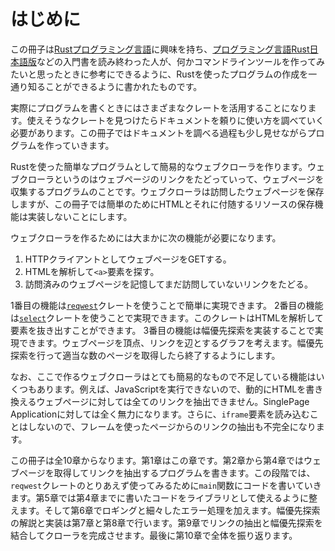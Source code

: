 # はじめに

この冊子は[Rustプログラミング言語](https://www.rust-lang.org/ja)に興味を持ち、[プログラミング言語Rust日本語版](https://doc.rust-jp.rs/book-ja/)などの入門書を読み終わった人が、何かコマンドラインツールを作ってみたいと思ったときに参考にできるように、Rustを使ったプログラムの作成を一通り知ることができるように書かれたものです。

実際にプログラムを書くときにはさまざまなクレートを活用することになります。使えそうなクレートを見つけたらドキュメントを頼りに使い方を調べていく必要があります。この冊子ではドキュメントを調べる過程も少し見せながらプログラムを作っていきます。

Rustを使った簡単なプログラムとして簡易的なウェブクローラを作ります。ウェブクローラというのはウェブページのリンクをたどっていって、ウェブページを収集するプログラムのことです。ウェブクローラは訪問したウェブページを保存しますが、この冊子では簡単のためにHTMLとそれに付随するリソースの保存機能は実装しないことにします。

ウェブクローラを作るためには大まかに次の機能が必要になります。

1. HTTPクライアントとしてウェブページをGETする。
2. HTMLを解析して`<a>`要素を探す。
3. 訪問済みのウェブページを記憶してまだ訪問していないリンクをたどる。

1番目の機能は[`reqwest`](https://crates.io/crates/reqwest)クレートを使うことで簡単に実現できます。
2番目の機能は[`select`](https://crates.io/crates/select)クレートを使うことで実現できます。このクレートはHTMLを解析して要素を抜き出すことができます。
3番目の機能は幅優先探索を実装することで実現できます。ウェブページを頂点、リンクを辺とするグラフを考えます。幅優先探索を行って適当な数のページを取得したら終了するようにします。

なお、ここで作るウェブクローラはとても簡易的なもので不足している機能はいくつもあります。例えば、JavaScriptを実行できないので、動的にHTMLを書き換えるウェブページに対しては全てのリンクを抽出できません。SinglePage Applicationに対しては全く無力になります。さらに、`iframe`要素を読み込むことはしないので、フレームを使ったページからのリンクの抽出も不完全になります。

この冊子は全10章からなります。第1章はこの章です。第2章から第4章ではウェブページを取得してリンクを抽出するプログラムを書きます。この段階では、`reqwest`クレートのとりあえず使ってみるために`main`関数にコードを書いていきます。第5章では第4章までに書いたコードをライブラリとして使えるように整えます。そして第6章でロギングと細々したエラー処理を加えます。幅優先探索の解説と実装は第7章と第8章で行います。第9章でリンクの抽出と幅優先探索を結合してクローラを完成させます。最後に第10章で全体を振り返ります。
